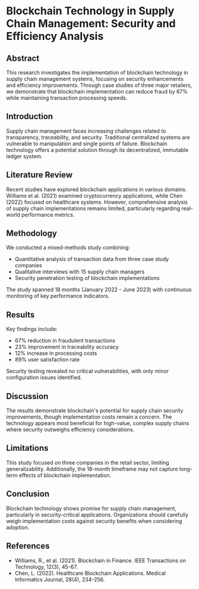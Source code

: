 # Blockchain Technology in Supply Chain Management: Security and Efficiency Analysis

## Abstract

This research investigates the implementation of blockchain technology in supply chain management systems, focusing on security enhancements and efficiency improvements. Through case studies of three major retailers, we demonstrate that blockchain implementation can reduce fraud by 67% while maintaining transaction processing speeds.

## Introduction

Supply chain management faces increasing challenges related to transparency, traceability, and security. Traditional centralized systems are vulnerable to manipulation and single points of failure. Blockchain technology offers a potential solution through its decentralized, immutable ledger system.

## Literature Review

Recent studies have explored blockchain applications in various domains. Williams et al. (2021) examined cryptocurrency applications, while Chen (2022) focused on healthcare systems. However, comprehensive analysis of supply chain implementations remains limited, particularly regarding real-world performance metrics.

## Methodology

We conducted a mixed-methods study combining:
- Quantitative analysis of transaction data from three case study companies
- Qualitative interviews with 15 supply chain managers
- Security penetration testing of blockchain implementations

The study spanned 18 months (January 2022 - June 2023) with continuous monitoring of key performance indicators.

## Results

Key findings include:
- 67% reduction in fraudulent transactions
- 23% improvement in traceability accuracy
- 12% increase in processing costs
- 89% user satisfaction rate

Security testing revealed no critical vulnerabilities, with only minor configuration issues identified.

## Discussion

The results demonstrate blockchain's potential for supply chain security improvements, though implementation costs remain a concern. The technology appears most beneficial for high-value, complex supply chains where security outweighs efficiency considerations.

## Limitations

This study focused on three companies in the retail sector, limiting generalizability. Additionally, the 18-month timeframe may not capture long-term effects of blockchain implementation.

## Conclusion

Blockchain technology shows promise for supply chain management, particularly in security-critical applications. Organizations should carefully weigh implementation costs against security benefits when considering adoption.

## References

- Williams, R., et al. (2021). Blockchain in Finance. IEEE Transactions on Technology, 12(3), 45-67.
- Chen, L. (2022). Healthcare Blockchain Applications. Medical Informatics Journal, 28(4), 234-256.